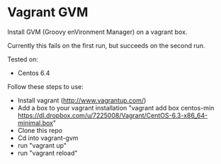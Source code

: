 # Vagrant GVM #

Install GVM (Groovy enVironment Manager) on a vagrant box.

Currently this fails on the first run, but succeeds on the second run.

Tested on:

 * Centos 6.4

Follow these steps to use:

 * Install vagrant (http://www.vagrantup.com/)
 * Add a box to your vagrant installation "vagrant add box centos-min https://dl.dropbox.com/u/7225008/Vagrant/CentOS-6.3-x86_64-minimal.box"
 * Clone this repo
 * Cd into vagrant-gvm
 * run "vagrant up"
 * run "vagrant reload"